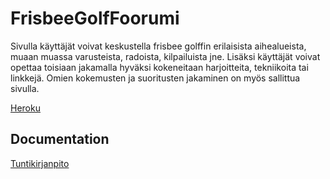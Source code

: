 # FrisbeeGolfFoorumi

Sivulla käyttäjät voivat keskustella frisbee golffin erilaisista aihealueista, muaan muassa varusteista, radoista, kilpailuista jne.
Lisäksi käyttäjät voivat opettaa toisiaan jakamalla hyväksi kokeneitaan harjoitteita, tekniikoita tai linkkejä.
Omien kokemusten ja suoritusten jakaminen on myös sallittua sivulla.

[Heroku](https://frisbee-golf-foorumi.herokuapp.com/)

## Documentation

[Tuntikirjanpito](https://github.com/Pate1337/FrisbeeGolfFoorumi/blob/master/documentation/tuntikirjanpito.md)
